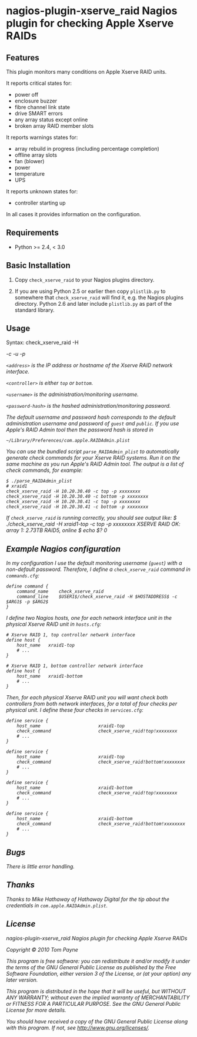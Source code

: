 nagios-plugin-xserve_raid Nagios plugin for checking Apple Xserve RAIDs
======================================================================


Features
--------

This plugin monitors many conditions on Apple Xserve RAID units.

It reports critical states for:

* power off
* enclosure buzzer
* fibre channel link state
* drive SMART errors
* any array status except online
* broken array RAID member slots

It reports warnings states for:

* array rebuild in progress (including percentage completion)
* offline array slots
* fan (blower)
* power
* temperature
* UPS

It reports unknown states for:

* controller starting up

In all cases it provides information on the configuration.


Requirements
------------

* Python >= 2.4, < 3.0


Basic Installation
------------------

1. Copy `check_xserve_raid` to your Nagios plugins directory.

2. If you are using Python 2.5 or earlier then copy `plistlib.py` to somewhere
that `check_xserve_raid` will find it, e.g. the Nagios plugins directory.
Python 2.6 and later include `plistlib.py` as part of the standard library.


Usage
-----

Syntax:
	check_xserve_raid -H <address> -c <controller> -u <username> -p <password-hash>

`<address>` is the IP address or hostname of the Xserve RAID network interface.

`<controller>` is either `top` or `bottom`.

`<username>` is the administration/monitoring username.

`<password-hash>` is the hashed administration/monitoring password.

The default username and password hash corresponds to the default
administration username and password of `guest` and `public`.  If you use
Apple's RAID Admin tool then the password hash is stored in

	~/Library/Preferences/com.apple.RAIDAdmin.plist

You can use the bundled script `parse_RAIDAdmin_plist` to automatically
generate check commands for your Xserve RAID systems.  Run it on the same
machine as you run Apple's RAID Admin tool.  The output is a list of check
commands, for example:

	$ ./parse_RAIDAdmin_plist
	# xraid1
	check_xserve_raid -H 10.20.30.40 -c top -p xxxxxxxx
	check_xserve_raid -H 10.20.30.40 -c bottom -p xxxxxxxx
	check_xserve_raid -H 10.20.30.41 -c top -p xxxxxxxx
	check_xserve_raid -H 10.20.30.41 -c bottom -p xxxxxxxx

If `check_xserve_raid` is running correctly, you should see output like:
	$ ./check_xserve_raid -H xraid1-top -c top -p xxxxxxxx
	XSERVE RAID OK: array 1: 2.73TB RAID5, online
	$ echo $?
	0


Example Nagios configuration
----------------------------

In my configuration I use the default monitoring username (`guest`) with a
non-default password.  Therefore, I define a `check_xserve_raid` command in
`commands.cfg`:

	define command {
		command_name	check_xserve_raid
		command_line	$USER1$/check_xserve_raid -H $HOSTADDRESS$ -c $ARG1$ -p $ARG2$
	}

I define two Nagios hosts, one for each network interface unit in the physical
Xserve RAID unit in `hosts.cfg`:

	# Xserve RAID 1, top controller network interface
	define host {
		host_name	xraid1-top
		# ...
	}

	# Xserve RAID 1, bottom controller network interface
	define host {
		host_name	xraid1-bottom
		# ...
	}

Then, for each physical Xserve RAID unit you will want check both controllers
from both network interfaces, for a total of four checks per physical unit.  I
define these four checks in `services.cfg`:

	define service {
		host_name                      xraid1-top
		check_command                  check_xserve_raid!top!xxxxxxxx
		# ...
	}

	define service {
		host_name                      xraid1-top
		check_command                  check_xserve_raid!bottom!xxxxxxxx
		# ...
	}

	define service {
		host_name                      xraid1-bottom
		check_command                  check_xserve_raid!top!xxxxxxxx
		# ...
	}

	define service {
		host_name                      xraid1-bottom
		check_command                  check_xserve_raid!bottom!xxxxxxxx
		# ...
	}


Bugs
----

There is little error handling.


Thanks
------

Thanks to Mike Hathaway of Hathaway Digital for the tip about the credentials
in `com.apple.RAIDAdmin.plist`.


License
-------

nagios-plugin-xserve_raid Nagios plugin for checking Apple Xserve RAIDs

Copyright &copy; 2010 Tom Payne

This program is free software: you can redistribute it and/or modify it under the terms of the GNU General Public License as published by the Free Software Foundation, either version 3 of the License, or (at your option) any later version.

This program is distributed in the hope that it will be useful, but WITHOUT ANY WARRANTY; without even the implied warranty of MERCHANTABILITY or FITNESS FOR A PARTICULAR PURPOSE.  See the GNU General Public License for more details.

You should have received a copy of the GNU General Public License along with this program.  If not, see <http://www.gnu.org/licenses/>.
